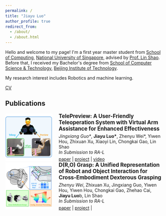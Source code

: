 ```yaml
---
permalink: /
title: "Jiayu Luo"
author_profile: true
redirect_from: 
  - /about/
  - /about.html
---
```


Hello and welcome to my page! I'm a first year master student from [School of Computing](https://www.comp.nus.edu.sg/), [National University of Singapore](https://nus.edu.sg/), advised by [Prof. Lin Shao](https://linsats.github.io/). Before that, I received my Bachelor's degree from [School of Computer Science & Technology](https://cs.bit.edu.cn/), [Beijing Institute of Technology](https://www.bit.edu.cn/).

My research interest includes Robotics and machine learning.

[CV](../assets/CV.pdf)

## Publications


<div style="display: flex; align-items: center;">
  <img src="../images/telepreview.png" alt="telepreview" width="150" style="margin-right: 20px;">
  <div>
    <a href="https://telepreview.github.io/" style="font-weight: bold; font-size: 1.2em; text-decoration: none;">
      TelePreview: A User-Friendly Teleoperation System with Virtual Arm Assistance for Enhanced Effectiveness
    </a>
    <br>
    <p style="margin: 5px 0;">
      <i>Jingxiang Guo*</i>, <b>Jiayu Luo*</b>, Zhenyu Wei*, Yiwen Hou, Zhixuan Xu, Xiaoyi Lin, Chongkai Gao, Lin Shao<br>
      <i>In Submission to RA-L</i>
    </p>
    <a href="https://telepreview.github.io/static/data/paper.pdf">paper</a> | 
    <a href="https://telepreview.github.io/">project</a> | 
    <a href="https://www.youtube.com/watch?v=k6KpkKWzuqs&t=1s">video</a>
  </div>
</div>

<div style="display: flex; align-items: center;">
  <img src="../images/dro.png" alt="dro" width="150" style="margin-right: 20px;">
  <div>
    <a href="https://nus-lins-lab.github.io/drograspweb/" style="font-weight: bold; font-size: 1.2em; text-decoration: none;">
      D(R,O) Grasp: A Unified Representation of Robot and Object Interaction for Cross-Embodiment Dexterous Grasping
    </a>
    <br>
    <p style="margin: 5px 0;">
      <i>Zhenyu Wei</i>, Zhixuan Xu, Jingxiang Guo, Yiwen Hou, Yiwen Hou, Chongkai Gao, Zhehao Cai, <b>Jiayu Luo</b>b, Lin Shao<br>
      <i>In Submission to RA-L</i>
    </p>
    <a href="https://arxiv.org/abs/2410.01702">paper</a> | 
    <a href="https://nus-lins-lab.github.io/drograspweb/">project</a> | 
  </div>
</div>

